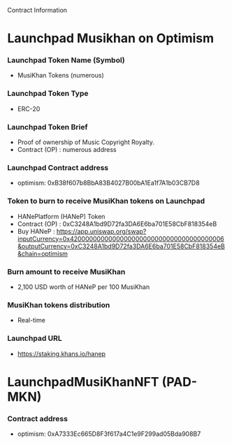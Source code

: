 Contract Information

# Launchpad Musikhan on Optimism

### Launchpad Token Name (Symbol)
- MusiKhan Tokens (numerous)

### Launchpad Token Type
- ERC-20

### Launchpad Token Brief
- Proof of ownership of Music Copyright Royalty.
- Contract (OP) : numerous address

### Launchpad Contract address
- optimism: 0xB38f607b8BbA83B4027B00bA1Ea1f7A1b03CB7D8

### Token to burn to receive MusiKhan tokens on Launchpad
- HANePlatform (HANeP) Token
- Contract (OP) : 0xC3248A1bd9D72fa3DA6E6ba701E58CbF818354eB
- Buy HANeP : https://app.uniswap.org/swap?inputCurrency=0x4200000000000000000000000000000000000006&outputCurrency=0xC3248A1bd9D72fa3DA6E6ba701E58CbF818354eB&chain=optimism

### Burn amount to receive MusiKhan
- 2,100 USD worth of HANeP per 100 MusiKhan

### MusiKhan tokens distribution
- Real-time

### Launchpad URL
- https://staking.khans.io/hanep

# LaunchpadMusiKhanNFT (PAD-MKN)

### Contract address
- optimism: 0xA7333Ec665D8F3f617a4C1e9F299ad05Bda908B7
